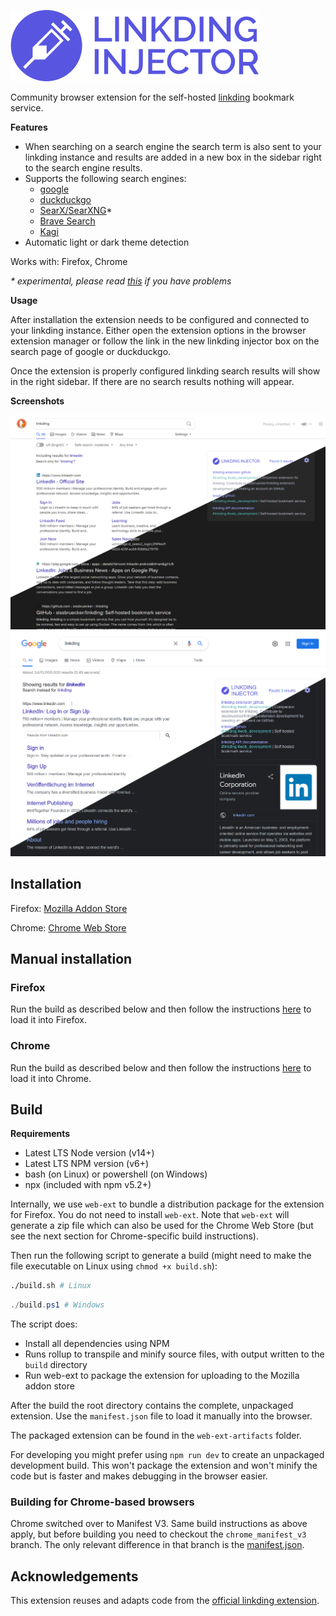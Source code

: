 ![logo](/icons/logo_full.svg)

Community browser extension for the self-hosted [linkding](https://github.com/sissbruecker/linkding) bookmark service.

**Features**
- When searching on a search engine the search term is also sent to your linkding instance and results are added in a new box in the sidebar right to the search engine results.
- Supports the following search engines:
  - [google](https://www.google.com/)
  - [duckduckgo](https://duckduckgo.com/)
  - [SearX/SearXNG](https://duckduckgo.com/)*
  - [Brave Search](https://search.brave.com/)
  - [Kagi](https://kagi.com/)
- Automatic light or dark theme detection

Works with: Firefox, Chrome

_\* experimental, please read [this](docs/searx.md) if you have problems_

**Usage**

After installation the extension needs to be configured and connected to your linkding instance. Either open the extension options in the browser extension manager or follow the link in the new linkding injector box on the search page of google or duckduckgo.

Once the extension is properly configured linkding search results will show in the right sidebar. If there are no search results nothing will appear.

**Screenshots**

![duckduckgo](/docs/duckduckgo.png "Duckduckgo")
![google](/docs/google.png "google")

## Installation

Firefox: [Mozilla Addon Store](https://addons.mozilla.org/en-US/firefox/addon/linkding-injector/)

Chrome: [Chrome Web Store](https://chrome.google.com/webstore/detail/linkding-injector/odjhldcomjlmfbdfeopdkeinpkmjibok)

## Manual installation

### Firefox

Run the build as described below and then follow the instructions [here](https://developer.mozilla.org/en-US/docs/Mozilla/Add-ons/WebExtensions/Your_first_WebExtension#installing) to load it into Firefox.

### Chrome

Run the build as described below and then follow the instructions [here](https://developer.chrome.com/docs/extensions/mv3/getstarted/#manifest) to load it into Chrome.

## Build

**Requirements**
- Latest LTS Node version (v14+)
- Latest LTS NPM version (v6+)
- bash (on Linux) or powershell (on Windows)
- npx (included with npm v5.2+)

Internally, we use `web-ext` to bundle a distribution package for the extension for Firefox. You do not need to install `web-ext`. Note that `web-ext` will generate a zip file which can also be used for the Chrome Web Store (but see the next section for Chrome-specific build instructions).

Then run the following script to generate a build (might need to make the file executable on Linux using `chmod +x build.sh`):
```bash
./build.sh # Linux
```
```powershell
./build.ps1 # Windows
```

The script does:
- Install all dependencies using NPM
- Runs rollup to transpile and minify source files, with output written to the `build` directory
- Run web-ext to package the extension for uploading to the Mozilla addon store

After the build the root directory contains the complete, unpackaged extension. Use the `manifest.json` file to load it manually into the browser.

The packaged extension can be found in the `web-ext-artifacts` folder.

For developing you might prefer using `npm run dev` to create an unpackaged development build. This won't package the extension and won't minify the code but is faster and makes debugging in the browser easier.

### Building for Chrome-based browsers

Chrome switched over to Manifest V3. Same build instructions as above apply, but before building you need to checkout the `chrome_manifest_v3` branch. The only relevant difference in that branch is the [manifest.json](https://github.com/Fivefold/linkding-injector/blob/master/manifest.json).

## Acknowledgements

This extension reuses and adapts code from the [official linkding extension](https://github.com/sissbruecker/linkding-extension).

